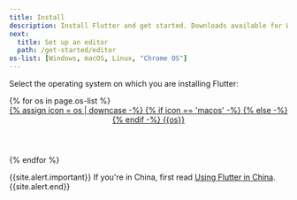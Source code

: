 ```yaml
---
title: Install
description: Install Flutter and get started. Downloads available for Windows, macOS, Linux, and Chrome OS operating systems.
next:
  title: Set up an editor
  path: /get-started/editor
os-list: [Windows, macOS, Linux, "Chrome OS"]
---
```


Select the operating system on which you are installing Flutter:

<div class="card-deck mb-8">
{% for os in page.os-list %}
  <a class="card" id="install-{{os | remove: ' ' | downcase}}" href="/get-started/install/{{os | remove: ' ' | downcase}}">
    <div class="card-body">
      <header class="card-title text-center m-0">
        <span class="d-block h1">
          {% assign icon = os | downcase -%}
          {% if icon == 'macos' -%}
            <i class="fab fa-apple"></i>
          {% else -%}
            <i class="fab fa-{{icon}}"></i>
          {% endif -%}
        </span>
        <span class="text-muted text-nowrap">{{os}}</span>
      </header>
    </div>
  </a>
{% endfor %}
</div>

{{site.alert.important}}
  If you're in China, first read [Using Flutter in China][].
{{site.alert.end}}

[Using Flutter in China]: {{site.url}}/community/china
